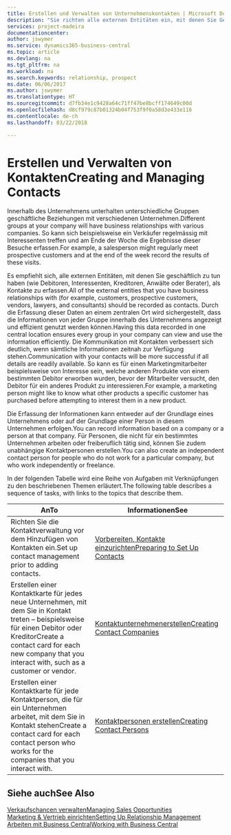 ```yaml
---
title: Erstellen und Verwalten von Unternehmenskontakten | Microsoft Docs
description: "Sie richten alle externen Entitäten ein, mit denen Sie Geschäftsbeziehungen haben (wie Debitoren, Interessenten, Kreditoren und Berater)."
services: project-madeira
documentationcenter: 
author: jswymer
ms.service: dynamics365-business-central
ms.topic: article
ms.devlang: na
ms.tgt_pltfrm: na
ms.workload: na
ms.search.keywords: relationship, prospect
ms.date: 06/06/2017
ms.author: jswymer
ms.translationtype: HT
ms.sourcegitcommit: d7fb34e1c9428a64c71ff47be8bcff174649c00d
ms.openlocfilehash: d8cf979c87b01324b04f753f9f0a58d3e433e116
ms.contentlocale: de-ch
ms.lasthandoff: 03/22/2018

---
```

# <a name="creating-and-managing-contacts"></a><span data-ttu-id="3e159-103">Erstellen und Verwalten von Kontakten</span><span class="sxs-lookup"><span data-stu-id="3e159-103">Creating and Managing Contacts</span></span>
<span data-ttu-id="3e159-104">Innerhalb des Unternehmens unterhalten unterschiedliche Gruppen geschäftliche Beziehungen mit verschiedenen Unternehmen.</span><span class="sxs-lookup"><span data-stu-id="3e159-104">Different groups at your company will have business relationships with various companies.</span></span> <span data-ttu-id="3e159-105">So kann sich beispielsweise ein Verkäufer regelmässig mit Interessenten treffen und am Ende der Woche die Ergebnisse dieser Besuche erfassen.</span><span class="sxs-lookup"><span data-stu-id="3e159-105">For example, a salesperson might regularly meet prospective customers and at the end of the week record the results of these visits.</span></span>

<span data-ttu-id="3e159-106">Es empfiehlt sich, alle externen Entitäten, mit denen Sie geschäftlich zu tun haben (wie Debitoren, Interessenten, Kreditoren, Anwälte oder Berater), als Kontakte zu erfassen.</span><span class="sxs-lookup"><span data-stu-id="3e159-106">All of the external entities that you have business relationships with (for example, customers, prospective customers, vendors, lawyers, and consultants) should be recorded as contacts.</span></span> <span data-ttu-id="3e159-107">Durch die Erfassung dieser Daten an einem zentralen Ort wird sichergestellt, dass die Informationen von jeder Gruppe innerhalb des Unternehmens angezeigt und effizient genutzt werden können.</span><span class="sxs-lookup"><span data-stu-id="3e159-107">Having this data recorded in one central location ensures every group in your company can view and use the information efficiently.</span></span> <span data-ttu-id="3e159-108">Die Kommunikation mit Kontakten verbessert sich deutlich, wenn sämtliche Informationen zeitnah zur Verfügung stehen.</span><span class="sxs-lookup"><span data-stu-id="3e159-108">Communication with your contacts will be more successful if all details are readily available.</span></span> <span data-ttu-id="3e159-109">So kann es für einen Marketingmitarbeiter beispielsweise von Interesse sein, welche anderen Produkte von einem bestimmten Debitor erworben wurden, bevor der Mitarbeiter versucht, den Debitor für ein anderes Produkt zu interessieren.</span><span class="sxs-lookup"><span data-stu-id="3e159-109">For example, a marketing person might like to know what other products a specific customer has purchased before attempting to interest them in a new product.</span></span>

<span data-ttu-id="3e159-110">Die Erfassung der Informationen kann entweder auf der Grundlage eines Unternehmens oder auf der Grundlage einer Person in diesem Unternehmen erfolgen.</span><span class="sxs-lookup"><span data-stu-id="3e159-110">You can record information based on a company or a person at that company.</span></span> <span data-ttu-id="3e159-111">Für Personen, die nicht für ein bestimmtes Unternehmen arbeiten oder freiberuflich tätig sind, können Sie zudem unabhängige Kontaktpersonen erstellen.</span><span class="sxs-lookup"><span data-stu-id="3e159-111">You can also create an independent contact person for people who do not work for a particular company, but who work independently or freelance.</span></span>

<span data-ttu-id="3e159-112">In der folgenden Tabelle wird eine Reihe von Aufgaben mit Verknüpfungen zu den beschriebenen Themen erläutert.</span><span class="sxs-lookup"><span data-stu-id="3e159-112">The following table describes a sequence of tasks, with links to the topics that describe them.</span></span>

| <span data-ttu-id="3e159-113">An</span><span class="sxs-lookup"><span data-stu-id="3e159-113">To</span></span> | <span data-ttu-id="3e159-114">Informationen</span><span class="sxs-lookup"><span data-stu-id="3e159-114">See</span></span> |
| --- | --- |
| <span data-ttu-id="3e159-115">Richten Sie die Kontaktverwaltung vor dem Hinzufügen von Kontakten ein.</span><span class="sxs-lookup"><span data-stu-id="3e159-115">Set up contact management prior to adding contacts.</span></span> |[<span data-ttu-id="3e159-116">Vorbereiten, Kontakte einzurichten</span><span class="sxs-lookup"><span data-stu-id="3e159-116">Preparing to Set Up Contacts</span></span>](marketing-setup-contacts.md) |
| <span data-ttu-id="3e159-117">Erstellen einer Kontaktkarte für jedes neue Unternehmen, mit dem Sie in Kontakt treten – beispielsweise für einen Debitor oder Kreditor</span><span class="sxs-lookup"><span data-stu-id="3e159-117">Create a contact card for each new company that you interact with, such as a customer or vendor.</span></span> |[<span data-ttu-id="3e159-118">Kontaktunternehmenerstellen</span><span class="sxs-lookup"><span data-stu-id="3e159-118">Creating Contact Companies</span></span>](marketing-create-contact-companies.md) |
| <span data-ttu-id="3e159-119">Erstellen einer Kontaktkarte für jede Kontaktperson, die für ein Unternehmen arbeitet, mit dem Sie in Kontakt stehen</span><span class="sxs-lookup"><span data-stu-id="3e159-119">Create a contact card for each contact person who works for the companies that you interact with.</span></span> |[<span data-ttu-id="3e159-120">Kontaktpersonen erstellen</span><span class="sxs-lookup"><span data-stu-id="3e159-120">Creating Contact Persons</span></span>](marketing-create-contact-persons.md) |

## <a name="see-also"></a><span data-ttu-id="3e159-121">Siehe auch</span><span class="sxs-lookup"><span data-stu-id="3e159-121">See Also</span></span>
[<span data-ttu-id="3e159-122">Verkaufschancen verwalten</span><span class="sxs-lookup"><span data-stu-id="3e159-122">Managing Sales Opportunities</span></span>](marketing-manage-sales-opportunities.md)  
[<span data-ttu-id="3e159-123">Marketing & Vertrieb einrichten</span><span class="sxs-lookup"><span data-stu-id="3e159-123">Setting Up Relationship Management</span></span>](marketing-setup-marketing.md)  
[<span data-ttu-id="3e159-124">Arbeiten mit  Business Central</span><span class="sxs-lookup"><span data-stu-id="3e159-124">Working with Business Central</span></span>](ui-work-product.md)  

